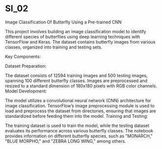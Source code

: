# SI_02
Image Classification Of Butterfly Using a Pre-trained CNN

This project involves building an image classification model to identify different species of butterflies using deep learning techniques with TensorFlow and Keras. The dataset contains butterfly images from various classes, organized into training and testing sets.

Key Components:

Dataset Preparation:

The dataset consists of 12594 training images and 500 testing images, spanning 100 different butterfly classes.
Images are preprocessed and resized to a standard dimension of 180x180 pixels with RGB color channels.
Model Development:

The model utilizes a convolutional neural network (CNN) architecture for image classification.
TensorFlow’s image preprocessing module is used to load and preprocess the dataset from directories, ensuring that images are standardized before feeding them into the model.
Training and Testing:

The training dataset is used to train the model, while the testing dataset evaluates its performance across various butterfly classes.
The notebook provides information on different butterfly species, such as "MONARCH," "BLUE MORPHO," and "ZEBRA LONG WING," among others.

